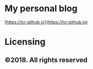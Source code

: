 # My personal blog

[https://lcr.github.io](https://lcr.github.io)

# Licensing

## &copy;2018. All rights reserved